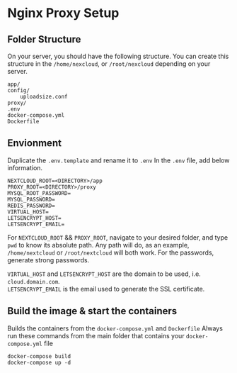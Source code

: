 # Nginx Proxy Setup
## Folder Structure
On your server, you should have the following structure.
You can create this structure in the `/home/nexcloud`, or `/root/nexcloud` depending on your server.
```
app/
config/
    uploadsize.conf
proxy/
.env
docker-compose.yml
Dockerfile
```
## Envionment
Duplicate the `.env.template` and rename it to `.env`
In the `.env` file, add below information.  
```
NEXTCLOUD_ROOT=<DIRECTORY>/app
PROXY_ROOT=<DIRECTORY>/proxy
MYSQL_ROOT_PASSWORD=
MYSQL_PASSWORD=
REDIS_PASSWORD=
VIRTUAL_HOST=
LETSENCRYPT_HOST=
LETSENCRYPT_EMAIL=

```
For `NEXTCLOUD_ROOT` && `PROXY_ROOT`, navigate to your desired folder, and type `pwd` to know its absolute path. Any path will do, as an example, `/home/nextcloud` or `/root/nextcloud` will both work. For the passwords, generate strong passwords.

`VIRTUAL_HOST` and `LETSENCRYPT_HOST` are the domain to be used, i.e. `cloud.domain.com`.  
`LETSENCRYPT_EMAIL` is the email used to generate the SSL certificate.

## Build the image & start the containers
Builds the containers from the `docker-compose.yml` and `Dockerfile`
Always run these commands from the main folder that contains your `docker-compose.yml` file
```
docker-compose build
docker-compose up -d
```
